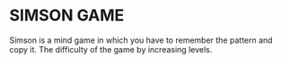 # SIMSON GAME 

Simson is a mind game in which you have to remember the pattern and copy it. The difficulty of the game by increasing levels.
